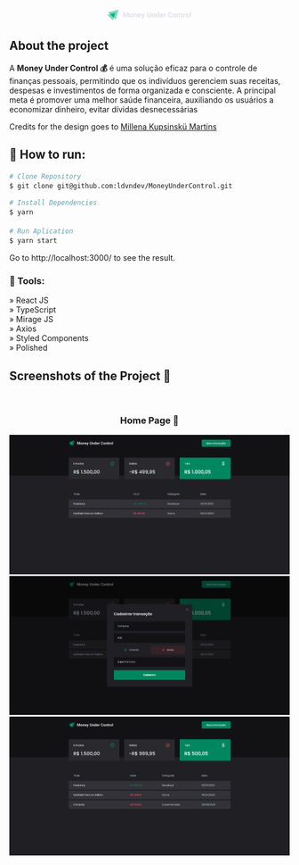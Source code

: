 <div align='center'><img style="width:30%" src='./src/assets/logo.svg'/></div>

<h2>About the project</h2>
 <p>A <b>Money Under Control 💰</b> é uma solução eficaz para o controle de finanças pessoais, permitindo que os indivíduos gerenciem suas receitas, despesas e investimentos de forma organizada e consciente. A principal meta é promover uma melhor saúde financeira, auxiliando os usuários a economizar dinheiro, evitar dívidas desnecessárias</br></p>

<p>Credits for the design goes to <a href='https://www.figma.com/community/file/1138814493269096792'>Millena Kupsinskü Martins</a></p>

<h2>🚀 How to run:</h2>

```bash
# Clone Repository
$ git clone git@github.com:ldvndev/MoneyUnderControl.git
```

```bash
# Install Dependencies
$ yarn 

# Run Aplication
$ yarn start
```
Go to http://localhost:3000/ to see the result.

<h3>🔧 Tools:</h3>

» React JS<br>
» TypeScript<br>
» Mirage JS<br>
» Axios<br>
» Styled Components<br>
» Polished<br>

<h2>Screenshots of the Project 📸</h2>
<br>
<h3 align='center'>Home Page 🏡</h3>

<div align='center'>
<img src='./src/assets/screencaptureDashboard.png'/>
<img src='./src/assets/screencaptureModal.png'/>
<img src='./src/assets/screencaptureDashboardImg.png'/>
</div>
<br>


